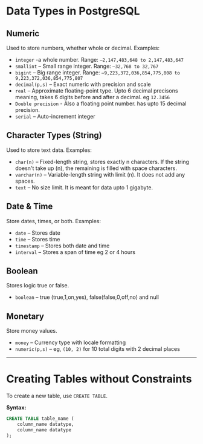 # Data Types in PostgreSQL

## Numeric

Used to store numbers, whether whole or decimal. Examples:

- `integer` -a whole number. Range: `–2,147,483,648 to 2,147,483,647`
- `smallint` – Small range integer. Range: `–32,768 to 32,767`
- `bigint` – Big range integer. Range: `–9,223,372,036,854,775,808 to 9,223,372,036,854,775,807`
- `decimal(p,s)` – Exact numeric with precision and scale
- `real` – Approximate floating-point type. Upto 6 decimal precisons meaning, takes 6 digits before and after a decimal. eg `12.3456`
- `Double precision` - Also a floating point number. has upto 15 decimal precision.
- `serial` – Auto-increment integer

## Character Types (String)

Used to store text data. Examples:

- `char(n)` – Fixed-length string, stores exactly n characters. If the string doesn't take up (n), the remaining is filled with space characters.
- `varchar(n)` – Variable-length string with limit (n). It does not add any spaces.
- `text` – No size limit. It is meant for data upto 1 gigabyte.

## Date & Time

Store dates, times, or both. Examples:

- `date` – Stores date
- `time` – Stores time
- `timestamp` – Stores both date and time
- `interval` – Stores a span of time eg 2 or 4 hours

## Boolean

Stores logic true or false.

- `boolean` – true (true,1,on,yes), false(false,0,off,no) and null

## Monetary

Store money values.

- `money` – Currency type with locale formatting
- `numeric(p,s)` – eg, `(10, 2)` for 10 total digits with 2 decimal places

---

# Creating Tables without Constraints

To create a new table, use `CREATE TABLE`.

**Syntax:**

```sql
CREATE TABLE table_name (
    column_name datatype,
    column_name datatype
);
```
